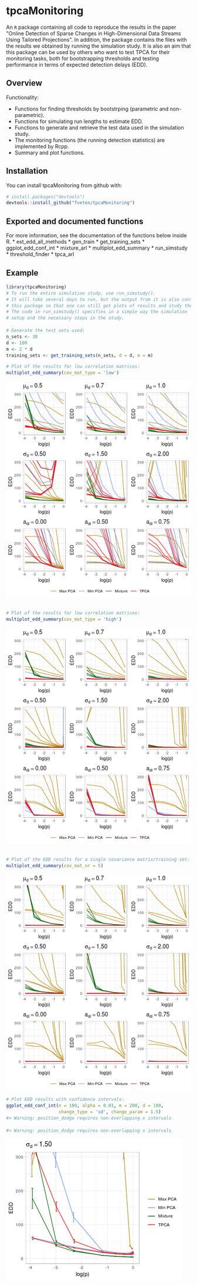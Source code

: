 
<!-- README.md is generated from README.Rmd. Please edit that file -->
tpcaMonitoring
==============

An `R` package containing all code to reproduce the results in the paper "Online Detection of Sparse Changes in High-Dimensional Data Streams Using Tailored Projections". In addition, the package contains the files with the results we obtained by running the simulation study. It is also an aim that this package can be used by others who want to test TPCA for their monitoring tasks, both for bootstrapping thresholds and testing performance in terms of expected detection delays (EDD).

Overview
--------

Functionality:

-   Functions for finding thresholds by bootstrping (parametric and non-parametric).
-   Functions for simulating run lengths to estimate EDD.
-   Functions to generate and retrieve the test data used in the simulation study.
-   The monitoring functions (the running detection statistics) are implemented by Rcpp.
-   Summary and plot functions.

Installation
------------

You can install tpcaMonitoring from github with:

``` r
# install.packages("devtools")
devtools::install_github("Tveten/tpcaMonitoring")
```

Exported and documented functions
---------------------------------

For more information, see the documentation of the functions below inside R. \* est\_edd\_all\_methods \* gen\_train \* get\_training\_sets \* ggplot\_edd\_conf\_int \* mixture\_arl \* multiplot\_edd\_summary \* run\_simstudy \* threshold\_finder \* tpca\_arl

Example
-------

``` r
library(tpcaMonitoring)
# To run the entire simulation study, use run_simstudy().
# It will take several days to run, but the output from it is also contained in
# this package so that one can still get plots of results and study the results in more detail.
# The code in run_simstudy() specifies in a simple way the simulation
# setup and the necessary steps in the study.

# Generate the test sets used:
n_sets <- 30
d <- 100
m <- 2 * d
training_sets <- get_training_sets(n_sets, d = d, m = m)
```

``` r
# Plot of the results for low correlation matrices:
multiplot_edd_summary(cov_mat_type = 'low')
```

![](README-fig1-2-3-1.png)

``` r

# Plot of the results for low correlation matrices:
multiplot_edd_summary(cov_mat_type = 'high')
```

![](README-fig1-2-3-2.png)

``` r

# Plot of the EDD results for a single covariance matrix/training set:
multiplot_edd_summary(cov_mat_nr = 5)
```

![](README-fig1-2-3-3.png)

``` r
# Plot EDD results with confidence intervals:
ggplot_edd_conf_int(n = 100, alpha = 0.01, m = 200, d = 100,
                    change_type = 'sd', change_param = 1.5)
#> Warning: position_dodge requires non-overlapping x intervals

#> Warning: position_dodge requires non-overlapping x intervals
```

![](README-fig4-1.png)
